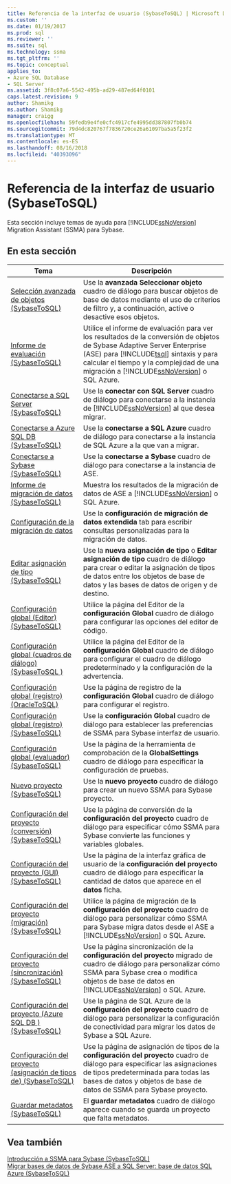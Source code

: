 ```yaml
---
title: Referencia de la interfaz de usuario (SybaseToSQL) | Microsoft Docs
ms.custom: ''
ms.date: 01/19/2017
ms.prod: sql
ms.reviewer: ''
ms.suite: sql
ms.technology: ssma
ms.tgt_pltfrm: ''
ms.topic: conceptual
applies_to:
- Azure SQL Database
- SQL Server
ms.assetid: 3f8c07a6-5542-495b-ad29-487ed64f0101
caps.latest.revision: 9
author: Shamikg
ms.author: Shamikg
manager: craigg
ms.openlocfilehash: 59fedb9e4fe0cfc4917cfe4995dd387807fb0b74
ms.sourcegitcommit: 79d4dc820767f7836720ce26a61097ba5a5f23f2
ms.translationtype: MT
ms.contentlocale: es-ES
ms.lasthandoff: 08/16/2018
ms.locfileid: "40393096"
---
```

# <a name="user-interface-reference-sybasetosql"></a>Referencia de la interfaz de usuario (SybaseToSQL)
Esta sección incluye temas de ayuda para [!INCLUDE[ssNoVersion](../../includes/ssnoversion-md.md)] Migration Assistant (SSMA) para Sybase.  
  
## <a name="in-this-section"></a>En esta sección  
  
|Tema|Descripción|  
|---------|---------------|  
|[Selección avanzada de objetos &#40;SybaseToSQL&#41;](../../ssma/sybase/advanced-object-selection-sybasetosql.md)|Use la **avanzada Seleccionar objeto** cuadro de diálogo para buscar objetos de base de datos mediante el uso de criterios de filtro y, a continuación, active o desactive esos objetos.|  
|[Informe de evaluación &#40;SybaseToSQL&#41;](../../ssma/sybase/assessment-report-sybasetosql.md)|Utilice el informe de evaluación para ver los resultados de la conversión de objetos de Sybase Adaptive Server Enterprise (ASE) para [!INCLUDE[tsql](../../includes/tsql-md.md)] sintaxis y para calcular el tiempo y la complejidad de una migración a [!INCLUDE[ssNoVersion](../../includes/ssnoversion-md.md)] o SQL Azure.|  
|[Conectarse a SQL Server &#40;SybaseToSQL&#41;](../../ssma/sybase/connect-to-sql-server-sybasetosql.md)|Use la **conectar con SQL Server** cuadro de diálogo para conectarse a la instancia de [!INCLUDE[ssNoVersion](../../includes/ssnoversion-md.md)] al que desea migrar.|  
|[Conectarse a Azure SQL DB &#40;SybaseToSQL&#41;](../../ssma/sybase/connect-to-azure-sql-db-sybasetosql.md)|Use la **conectarse a SQL Azure** cuadro de diálogo para conectarse a la instancia de SQL Azure a la que van a migrar.|  
|[Conectarse a Sybase &#40;SybaseToSQL&#41;](../../ssma/sybase/connect-to-sybase-sybasetosql.md)|Use la **conectarse a Sybase** cuadro de diálogo para conectarse a la instancia de ASE.|  
|[Informe de migración de datos &#40;SybaseToSQL&#41;](../../ssma/sybase/data-migration-report-sybasetosql.md)|Muestra los resultados de la migración de datos de ASE a [!INCLUDE[ssNoVersion](../../includes/ssnoversion-md.md)] o SQL Azure.|  
|[Configuración de la migración de datos](data-migration-settings-sybasetosql.md)|Use la **configuración de migración de datos extendida** tab para escribir consultas personalizadas para la migración de datos.|  
|[Editar asignación de tipo &#40;SybaseToSQL&#41;](../../ssma/sybase/edit-type-mapping-sybasetosql.md)|Use la **nueva asignación de tipo** o **Editar asignación de tipo** cuadro de diálogo para crear o editar la asignación de tipos de datos entre los objetos de base de datos y las bases de datos de origen y de destino.|  
|[Configuración global &#40;Editor&#41; &#40;SybaseToSQL&#41;](../../ssma/sybase/global-settings-editor-sybasetosql.md)|Utilice la página del Editor de la **configuración Global** cuadro de diálogo para configurar las opciones del editor de código.|  
|[Configuración global &#40;cuadros de diálogo&#41;&#40;SybaseToSQL  &#41;](../../ssma/sybase/global-settings-dialogs-sybasetosql.md)|Utilice la página del Editor de la **configuración Global** cuadro de diálogo para configurar el cuadro de diálogo predeterminado y la configuración de la advertencia.|  
|[Configuración global &#40;registro&#41; &#40;OracleToSQL&#41;](../../ssma/oracle/global-settings-logging-oracletosql.md)|Use la página de registro de la **configuración Global** cuadro de diálogo para configurar el registro.|  
|[Configuración global &#40;registro&#41; &#40;SybaseToSQL&#41;](../../ssma/sybase/global-settings-logging-sybasetosql.md)|Use la **configuración Global** cuadro de diálogo para establecer las preferencias de SSMA para Sybase interfaz de usuario.|  
|[Configuración global &#40;evaluador&#41; &#40;SybaseToSQL&#41;](../../ssma/sybase/global-settings-tester-sybasetosql.md)|Use la página de la herramienta de comprobación de la **GlobalSettings** cuadro de diálogo para especificar la configuración de pruebas.|  
|[Nuevo proyecto &#40;SybaseToSQL&#41;](../../ssma/sybase/new-project-sybasetosql.md)|Use la **nuevo proyecto** cuadro de diálogo para crear un nuevo SSMA para Sybase proyecto.|  
|[Configuración del proyecto &#40;conversión&#41; &#40;SybaseToSQL&#41;](../../ssma/sybase/project-settings-conversion-sybasetosql.md)|Use la página de conversión de la **configuración del proyecto** cuadro de diálogo para especificar cómo SSMA para Sybase convierte las funciones y variables globales.|  
|[Configuración del proyecto &#40;GUI&#41; &#40;SybaseToSQL&#41;](../../ssma/sybase/project-settings-gui-sybasetosql.md)|Use la página de la interfaz gráfica de usuario de la **configuración del proyecto** cuadro de diálogo para especificar la cantidad de datos que aparece en el **datos** ficha.|  
|[Configuración del proyecto &#40;migración&#41; &#40;SybaseToSQL&#41;](../../ssma/sybase/project-settings-migration-sybasetosql.md)|Utilice la página de migración de la **configuración del proyecto** cuadro de diálogo para personalizar cómo SSMA para Sybase migra datos desde el ASE a [!INCLUDE[ssNoVersion](../../includes/ssnoversion-md.md)] o SQL Azure.|  
|[Configuración del proyecto &#40;sincronización&#41; &#40;SybaseToSQL&#41;](../../ssma/sybase/project-settings-synchronization-sybasetosql.md)|Use la página sincronización de la **configuración del proyecto** migrado de cuadro de diálogo para personalizar cómo SSMA para Sybase crea o modifica objetos de base de datos en [!INCLUDE[ssNoVersion](../../includes/ssnoversion-md.md)] o SQL Azure.|  
|[Configuración del proyecto &#40;Azure SQL DB &#41; &#40;SybaseToSQL&#41;](../../ssma/sybase/project-settings-azure-sql-db-sybasetosql.md)|Use la página de SQL Azure de la **configuración del proyecto** cuadro de diálogo para personalizar la configuración de conectividad para migrar los datos de Sybase a SQL Azure.|  
|[Configuración del proyecto &#40;asignación de tipos de&#41; &#40;SybaseToSQL&#41;](../../ssma/sybase/project-settings-type-mapping-sybasetosql.md)|Use la página de asignación de tipos de la **configuración del proyecto** cuadro de diálogo para especificar las asignaciones de tipos predeterminada para todas las bases de datos y objetos de base de datos de SSMA para Sybase proyecto.|  
|[Guardar metadatos &#40;SybaseToSQL&#41;](../../ssma/sybase/save-metadata-sybasetosql.md)|El **guardar metadatos** cuadro de diálogo aparece cuando se guarda un proyecto que falta metadatos.|  
  
## <a name="see-also"></a>Vea también  
[Introducción a SSMA para Sybase &#40;SybaseToSQL&#41;](../../ssma/sybase/getting-started-with-ssma-for-sybase-sybasetosql.md)  
[Migrar bases de datos de Sybase ASE a SQL Server: base de datos SQL Azure &#40;SybaseToSQL&#41;](../../ssma/sybase/migrating-sybase-ase-databases-to-sql-server-azure-sql-db-sybasetosql.md)  
  
